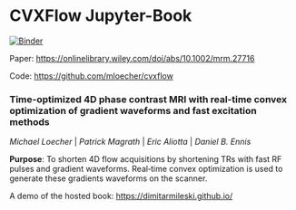 # CVXFlow Jupyter-Book

[![Binder](https://mybinder.org/badge_logo.svg)](https://mybinder.org/v2/gh/dimitarmileski/cvxflow_book1/HEAD)

Paper: https://onlinelibrary.wiley.com/doi/abs/10.1002/mrm.27716 


Code: https://github.com/mloecher/cvxflow

### Time-optimized 4D phase contrast MRI with real-time convex optimization of gradient waveforms and fast excitation methods

*Michael Loecher* | *Patrick Magrath* | *Eric Aliotta* | *Daniel B. Ennis* 

**Purpose**: To shorten 4D flow acquisitions by shortening TRs with fast RF pulses and gradient waveforms. Real‐time convex optimization is used to generate these gradients waveforms on the scanner.



A demo of the hosted book: https://dimitarmileski.github.io/
